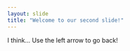 ```yaml
---
layout: slide
title: "Welcome to our second slide!"
---
```

I think...
Use the left arrow to go back!
